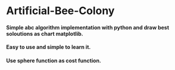 # Artificial-Bee-Colony

#### Simple abc algorithm implementation with python and draw best soloutions as chart matplotlib. 
#### Easy to use and simple to learn it.
#### Use sphere function as cost function.
